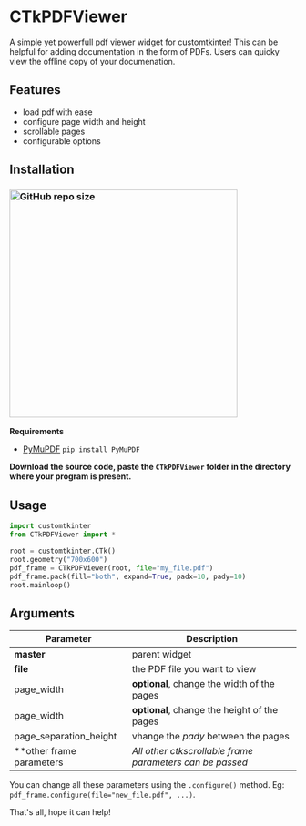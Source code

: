 # CTkPDFViewer
A simple yet powerfull pdf viewer widget for customtkinter! This can be helpful for adding documentation in the form of PDFs. Users can quicky view the offline copy of your documenation.

## Features
- load pdf with ease
- configure page width and height
- scrollable pages
- configurable options

## Installation
### [<img alt="GitHub repo size" src="https://img.shields.io/github/repo-size/Akascape/CTkPDFViewer?&color=white&label=Download%20Source%20Code&logo=Python&logoColor=yellow&style=for-the-badge"  width="400">](https://github.com/Akascape/CTkPDFViewer/archive/refs/heads/main.zip)

**Requirements**
- [PyMuPDF](https://pypi.org/project/PyMuPDF/) `pip install PyMuPDF`

**Download the source code, paste the `CTkPDFViewer` folder in the directory where your program is present.**

## Usage
```python
import customtkinter
from CTkPDFViewer import *

root = customtkinter.CTk()
root.geometry("700x600")
pdf_frame = CTkPDFViewer(root, file="my_file.pdf")
pdf_frame.pack(fill="both", expand=True, padx=10, pady=10)
root.mainloop()
```

## Arguments
| Parameter | Description |
|-----------| ------------|
| **master** | parent widget  |
| **file** | the PDF file you want to view |
| page_width | **optional**, change the width of the pages |
| page_width | **optional**, change the height of the pages |
| page_separation_height | vhange the _pady_ between the pages |
| **other frame parameters | _All other ctkscrollable frame parameters can be passed_ |

You can change all these parameters using the `.configure()` method. Eg: `pdf_frame.configure(file="new_file.pdf", ...)`.

That's all, hope it can help!
